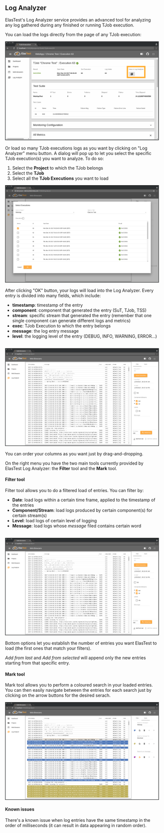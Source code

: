 <div class="range range-xs-left">
<div class="cell-xs-10 cell-lg-6 text-md-left inset-md-right-80 cell-lg-push-1 offset-top-50 offset-lg-top-0">
<h2 id="content" class="h1">Log Analyzer</h2>
<div class="offset-top-30 offset-md-top-50">
</div>
</div>
</div>

ElasTest's Log Analyzer service provides an advanced tool for analyzing any log gathered during any finished or running TJob execution.

You can load the logs directly from the page of any TJob execution:

<div class="docs-gallery inline-block">
    <a data-fancybox="gallery-2" href="/docs/log-analyzer/images/tjob_exec_link.png"><img class="img-responsive img-wellcome" src="/docs/log-analyzer/images/tjob_exec_link.png"/></a>
</div>

Or load so many TJob executions logs as you want by clicking on "Log Analyzer" menu button. A dialog will pop up to let you select the specific TJob execution(s) you want to analyze. To do so:

1. Select the **Project** to which the TJob belongs
2. Select the **TJob**
3. Select all the **TJob Executions** you want to load

<div class="docs-gallery inline-block">
    <a data-fancybox="gallery-3" href="/docs/log-analyzer/images/tjob_exec_selection.png"><img class="img-responsive img-wellcome" src="/docs/log-analyzer/images/tjob_exec_selection.png"/></a>
</div>

After clicking "OK" button, your logs will load into the Log Analyzer. Every entry is divided into many fields, which include:

- **timestamp**: timestamp of the entry
- **component**: component that generated the entry (SuT, TJob, TSS)
- **stream**: specific stream that generated the entry (remember that one single component can generate different logs and metrics)
- **exec**: TJob Execution to which the entry belongs
- **message**: the log entry message
- **level**: the logging level of the entry (DEBUG, INFO, WARNING, ERROR...)

<br>
<div class="docs-gallery inline-block">
    <a data-fancybox="gallery-4" href="/docs/log-analyzer/images/logs.png"><img class="img-responsive img-wellcome" src="/docs/log-analyzer/images/logs.png"/></a>
</div>

You can order your columns as you want just by drag-and-dropping.

On the right menu you have the two main tools currently provided by ElasTest Log Analyzer: the **Filter** tool and the **Mark** tool.

<h4 class="holder-subtitle link-top">Filter tool</h4>

Filter tool allows you to do a filtered load of entries. You can filter by:

- **Date**: load logs within a certain time frame, applied to the timestamp of the entries
- **Component/Stream**: load logs produced by certain component(s) for certain stream(s)
- **Level**: load logs of certain level of logging
- **Message**: load logs whose _message_ filed contains certain word

<br>
<div class="docs-gallery inline-block">
    <a data-fancybox="gallery-5" href="/docs/log-analyzer/images/logs.png"><img class="img-responsive img-wellcome" src="/docs/log-analyzer/images/logs.png"/></a>
</div>

Bottom options let you establish the number of entries you want ElasTest to load (the first ones that match your filters).

_Add from last_ and _Add from selected_ will append only the new entries starting from that specific entry.

<h4 class="holder-subtitle link-top">Mark tool</h4>

Mark tool allows you to perform a coloured search in your loaded entries. You can then easily navigate between the entries for each search just by clicking on the arrow buttons for the desired serach.

<div class="docs-gallery inline-block">
    <a data-fancybox="gallery-6" href="/docs/log-analyzer/images/mark.png"><img class="img-responsive img-wellcome" src="/docs/log-analyzer/images/mark.png"/></a>
</div>

<h4 class="holder-subtitle link-top">Known issues</h4>

There's a known issue when log entries have the same timestamp in the order of milliseconds (it can result in data appearing in random order).

<script src="//code.jquery.com/jquery-3.2.1.min.js"></script>
<link rel="stylesheet" href="https://cdnjs.cloudflare.com/ajax/libs/fancybox/3.2.5/jquery.fancybox.min.css" />
<script src="https://cdnjs.cloudflare.com/ajax/libs/fancybox/3.2.5/jquery.fancybox.min.js"></script>

<script>
var galleries = $('div.docs-gallery');
for (var i = 1; i <= galleries.length; i++) {
    $().fancybox({
    selector : '[data-fancybox="gallery-' + i + '"]',
    infobar : true,
    arrows : false,
    loop: false,
    protect: true,
    transitionEffect: 'slide',
    buttons : [
        'close'
    ],
    clickOutside : 'close',
    clickSlide   : 'close',
  });
}
</script>